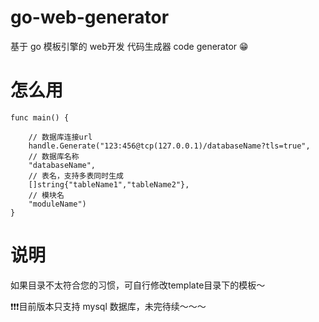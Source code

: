 # go-web-generator
基于 go 模板引擎的 web开发 代码生成器 code generator 😁

<h1>怎么用</h1>

```
func main() {

	// 数据库连接url
	handle.Generate("123:456@tcp(127.0.0.1)/databaseName?tls=true",
	// 数据库名称
	"databaseName", 
	// 表名，支持多表同时生成
	[]string{"tableName1","tableName2"},
	// 模块名
	"moduleName")
}
```
<h1>说明</h1>

如果目录不太符合您的习惯，可自行修改template目录下的模板～

❗❗️❗️️目前版本只支持 mysql 数据库，未完待续～～～
